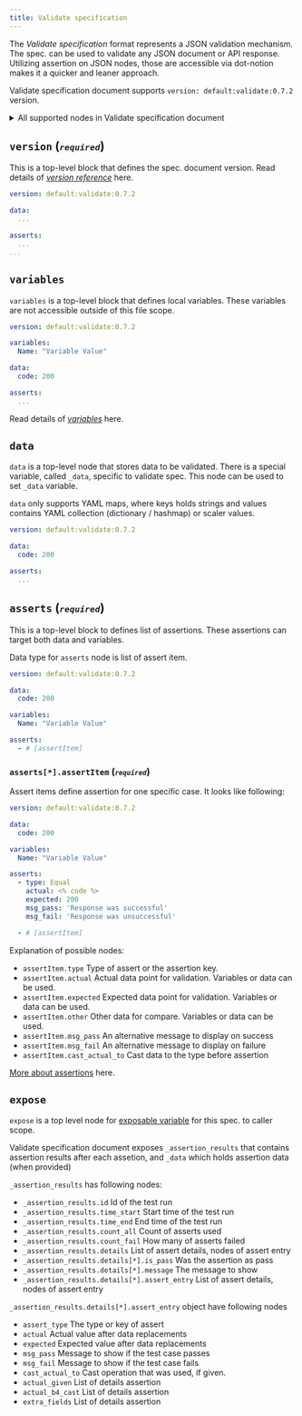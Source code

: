 ```yaml
---
title: Validate specification
---
```


The _Validate specification_ format represents a JSON validation mechanism. The spec. can be used to validate any JSON document or API response. Utilizing assertion on JSON nodes, those are accessible via dot-notion makes it a quicker and leaner approach.

Validate specification document supports `version: default:validate:0.7.2` version.

<details>
  <summary>All supported nodes in Validate specification document</summary>

  ```yml
  version: default:validate:0.7.2

  variables:
    code: 200

  data:
    price: 200.10

  asserts:
    - type: Equal
      actual: <% code %>
      expected: 200
      other: 200
      msg_pass: 'Response was successful'
      msg_fail: 'Response was unsuccessful'
      cast_actual_to: 'Response was unsuccessful'

    - type: Integer
      actual: <% code %>

    - type: Equal
      actual: <% _data.price %>
      expected: 200.10

  expose:
    - <% _asserts_response %>
    - <% _data %>
  ```
</details>

## `version` (<small>*`required`*</small>)

This is a top-level block that defines the spec. document version. Read details of [_version reference_](/docs/references/version) here.

```yml {1}
version: default:validate:0.7.2

data:
  ...

asserts:
  ...
...
```

## `variables`

`variables` is a top-level block that defines local variables. These variables are not accessible outside of this file scope.

```yml {3-4}
version: default:validate:0.7.2

variables:
  Name: "Variable Value"

data:
  code: 200

asserts:
  ...
```

Read details of [*variables*](/docs/references/variables) here.

## `data`

`data` is a top-level node that stores data to be validated. There is a special variable, called `_data`, specific to validate spec. This node can be used to set `_data` variable.

`data` only supports YAML maps, where keys holds strings and values contains YAML collection (dictionary / hashmap) or scaler values.

```yml {3-4}
version: default:validate:0.7.2

data:
  code: 200

asserts:
  ...
```

## `asserts` (<small>*`required`*</small>)

This is a top-level block to defines list of assertions. These assertions can target both data and variables.

Data type for `asserts` node is list of assert item.

```yml {9}
version: default:validate:0.7.2

data:
  code: 200

variables:
  Name: "Variable Value"

asserts:
  - # [assertItem] 
```

### `asserts[*].assertItem` (<small>*`required`*</small>)

Assert items define assertion for one specific case. It looks like following:

```yml {10-14}
version: default:validate:0.7.2

data:
  code: 200

variables:
  Name: "Variable Value"

asserts:
  - type: Equal
    actual: <% code %>
    expected: 200
    msg_pass: 'Response was successful'
    msg_fail: 'Response was unsuccessful'

  - # [assertItem] 
```

Explanation of possible nodes:

- `assertItem.type` Type of assert or the assertion key.
- `assertItem.actual` Actual data point for validation. Variables or data can be used.
- `assertItem.expected` Expected data point for validation. Variables or data can be used.
- `assertItem.other` Other data for compare. Variables or data can be used.
- `assertItem.msg_pass` An alternative message to display on success
- `assertItem.msg_fail` An alternative message to display on failure
- `assertItem.cast_actual_to` Cast data to the type before assertion

[More about assertions](/docs/references/assertions) here.

## `expose`

`expose` is a top level node for [exposable variable](./variables-exposable.md) for this spec. to caller scope.

Validate specification document exposes `_assertion_results` that contains assertion results after each assetion, and `_data` which holds assertion data (when provided)

`_assertion_results` has following nodes:

- `_assertion_results.id` Id of the test run
- `_assertion_results.time_start` Start time of the test run
- `_assertion_results.time_end` End time of the test run
- `_assertion_results.count_all` Count of asserts used
- `_assertion_results.count_fail` How many of asserts failed
- `_assertion_results.details` List of assert details, nodes of assert entry
- `_assertion_results.details[*].is_pass` Was the assertion as pass
- `_assertion_results.details[*].message` The message to show
- `_assertion_results.details[*].assert_entry` List of assert details, nodes of assert entry

`_assertion_results.details[*].assert_entry` object have following nodes

- `assert_type` The type or key of assert
- `actual` Actual value after data replacements
- `expected` Expected value after data replacements
- `msg_pass` Message to show if the test case passes
- `msg_fail` Message to show if the test case fails
- `cast_actual_to` Cast operation that was used, if given.
- `actual_given` List of details assertion
- `actual_b4_cast` List of details assertion
- `extra_fields` List of details assertion